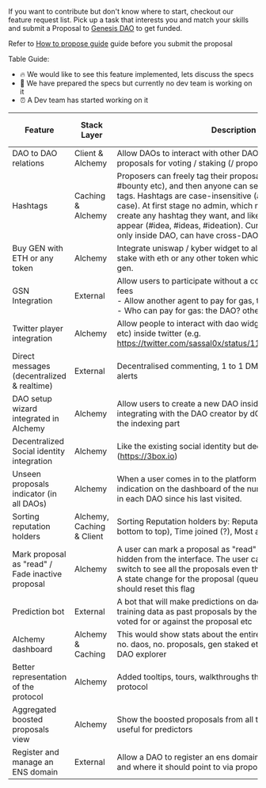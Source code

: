 If you want to contribute but don't know where to start, checkout our feature request list. Pick up a task that interests you and match your skills and submit a Proposal to [Genesis DAO](https://alchemy.daostack.io/dao/0x294f999356ed03347c7a23bcbcf8d33fa41dc830/scheme/0x28c5b9efd5bdec2c69c613d2df4b5e1b92e44a2d3c2f5092fb45187570029009) to get funded.

Refer to [How to propose guide](../how-to-propose) guide before you submit the proposal

Table Guide:

  - 🔥 We would like to see this feature implemented, lets discuss the specs
  - 🍎 We have prepared the specs but currently no dev team is working on it
  - ⏰ A Dev team has started working on it



| Feature | Stack Layer | Description | Dev Time | Status | Github Issue Link |
| ------- | -------------| ---------- | ------- | -------- | ---------- |
| DAO to DAO relations | Client & Alchemy | Allow DAOs to interact with other DAOs by submitting proposals for voting / staking (/ proposing) | 2 w | 🍎 | - |
| Hashtags | Caching & Alchemy | Proposers can freely tag their proposals (e.g. #idea, #norm, #bounty etc), and then anyone can search / filter proposals by tags. Hashtags are case-insensitive (appear only with lower case). At first stage no admin, which means anyone can create any hashtag they want, and likely similarities will appear (#idea, #ideas, #ideation). Currently search available only inside DAO, can have cross-DAO search later| 2 w | 🔥 | - |
| Buy GEN with ETH or any token | Alchemy | Integrate uniswap / kyber widget to allow the user to directly stake with eth or any other token which will be converted to gen. | 2 w | 🍎 | [#1](https://github.com/daostack/DAOstack-collab/issues/1) |
| GSN Integration | External | Allow users to participate without a cost, i.e. sponsor the gas fees <br/> - Allow another agent to pay for gas, technically <br/> - Who can pay for gas: the DAO? other agent? <br/> | 4 w| 🍎 |
| Twitter player integration | Alchemy | Allow people to interact with dao widgets (voting / proposing etc) inside twitter (e.g. https://twitter.com/sassal0x/status/1109263205606387712) | 3 w | 🔥 |
| Direct messages (decentralized & realtime) | External | Decentralised commenting, 1 to 1 DMing between addresses, alerts | 2-3 w | 🔥 |
| DAO setup wizard integrated in Alchemy | Alchemy | Allow users to create a new DAO inside alchemy. This includes integrating with the DAO creator by dOrg, but also figuring out the indexing part | 4 w | 🔥 |
| Decentralized Social identity integration | Alchemy | Like the existing social identity but decentralised (https://3box.io) | 2 w | 🔥 |
| Unseen proposals indicator (in all DAOs) | Alchemy | When a user comes in to the platform again, there's an indication on the dashboard of the number of new proposals in each DAO since his last visited. | 1 w | 🔥 |
| Sorting reputation holders | Alchemy, Caching & Client | Sorting Reputation holders by: Reputation (top to bottom / bottom to top), Time joined (?), Most active (?), ... ? | 2 w | 🍎 | -
| Mark proposal as "read" / Fade inactive proposal | Alchemy | A user can mark a proposal as "read" and it will then be hidden from the interface. The user can toggle a "view all" switch to see all the proposals even those she chose to hide... A state change for the proposal (queued > pre-boosted) should reset this flag | 3 w | 🔥
| Prediction bot | External | A bot that will make predictions on daos. It can use public training data as past proposals by the proposer or voters who voted for or against the proposal etc | 2-3 w | 🔥
| Alchemy dashboard | Alchemy & Caching | This would show stats about the entire DAOstack ecosystem - no. daos, no. proposals, gen staked etc... Could be part of the DAO explorer | 2 w | 🔥
| Better representation of the protocol | Alchemy | Added tooltips, tours, walkthroughs that explain the genesis protocol | 2 w | 🔥 |
| Aggregated boosted proposals view | Alchemy | Show the boosted proposals from all the DAOs. This will be useful for predictors | 2 w | 🔥
| Register and manage an ENS domain | External | Allow a DAO to register an ens domain, manage ownership and where it should point to via proposals | 2 w | 🔥
